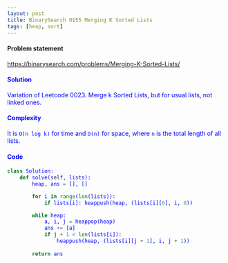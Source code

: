 ```yaml
---
layout: post
title: BinarySearch 0155 Merging K Sorted Lists
tags: [heap, sort]
---
```


#### Problem statement

<a href="https://binarysearch.com/problems/Merging-K-Sorted-Lists/"> <font color = blue>https://binarysearch.com/problems/Merging-K-Sorted-Lists/

#### Solution
Variation of Leetcode 0023. Merge k Sorted Lists, but for usual lists, not linked ones.

#### Complexity
It is `O(n log k)` for time and `O(n)` for space, where `n` is the total length of all lists.

#### Code
```python
class Solution:
    def solve(self, lists):
        heap, ans = [], []

        for i in range(len(lists)):
            if lists[i]: heappush(heap, (lists[i][0], i, 0))

        while heap:
            a, i, j = heappop(heap)
            ans += [a]
            if j + 1 < len(lists[i]):
                heappush(heap, (lists[i][j + 1], i, j + 1))
        
        return ans
```
